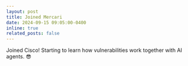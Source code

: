 ```yaml
---
layout: post
title: Joined Mercari
date: 2024-09-15 09:05:00-0400
inline: true
related_posts: false
---
```


Joined Cisco! Starting to learn how vulnerabilities work together with AI agents. :sunglasses:
